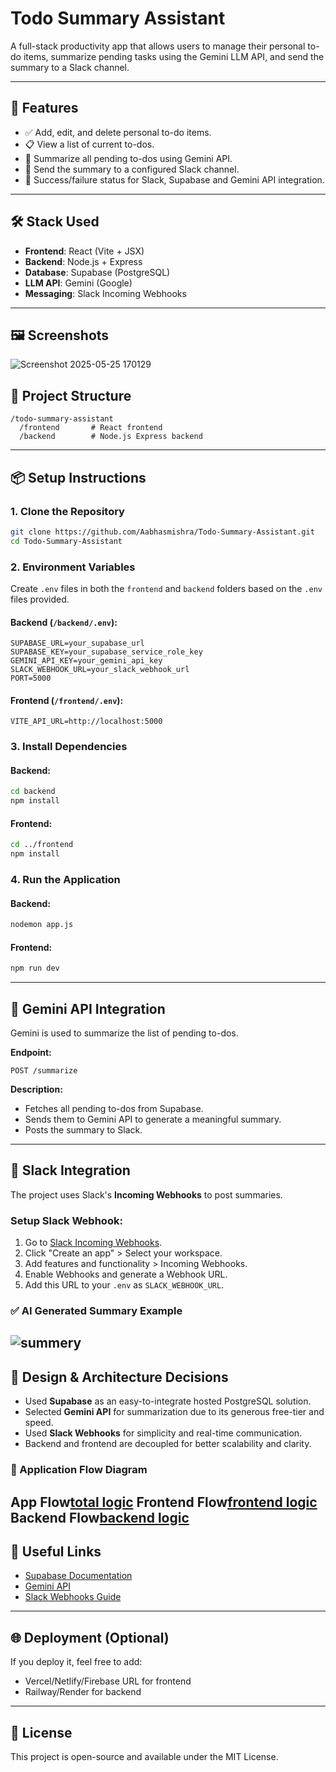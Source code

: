 # Todo Summary Assistant

A full-stack productivity app that allows users to manage their personal to-do items, summarize pending tasks using the Gemini LLM API, and send the summary to a Slack channel.

---

## 🚀 Features

* ✅ Add, edit, and delete personal to-do items.
* 📋 View a list of current to-dos.
* 🧠 Summarize all pending to-dos using Gemini API.
* 🚀 Send the summary to a configured Slack channel.
* 🔔 Success/failure status for Slack, Supabase and Gemini API integration.

---

## 🛠️ Stack Used

* **Frontend**: React (Vite + JSX)
* **Backend**: Node.js + Express
* **Database**: Supabase (PostgreSQL)
* **LLM API**: Gemini (Google)
* **Messaging**: Slack Incoming Webhooks

---

## 🖼️ Screenshots
![Screenshot 2025-05-25 170129](https://github.com/user-attachments/assets/a5f022ad-bb6d-4d6f-bbe9-1aa7cc532941)

## 📂 Project Structure

```
/todo-summary-assistant
  /frontend       # React frontend
  /backend        # Node.js Express backend
```

---

## 📦 Setup Instructions

### 1. Clone the Repository

```bash
git clone https://github.com/Aabhasmishra/Todo-Summary-Assistant.git
cd Todo-Summary-Assistant
```

### 2. Environment Variables

Create `.env` files in both the `frontend` and `backend` folders based on the `.env` files provided.

#### Backend (`/backend/.env`):

```env
SUPABASE_URL=your_supabase_url
SUPABASE_KEY=your_supabase_service_role_key
GEMINI_API_KEY=your_gemini_api_key
SLACK_WEBHOOK_URL=your_slack_webhook_url
PORT=5000
```

#### Frontend (`/frontend/.env`):

```env
VITE_API_URL=http://localhost:5000
```

### 3. Install Dependencies

#### Backend:

```bash
cd backend
npm install
```

#### Frontend:

```bash
cd ../frontend
npm install
```

### 4. Run the Application

#### Backend:

```bash
nodemon app.js
```

#### Frontend:

```bash
npm run dev
```

---

## 🧠 Gemini API Integration

Gemini is used to summarize the list of pending to-dos.

**Endpoint:**

```http
POST /summarize
```

**Description:**

* Fetches all pending to-dos from Supabase.
* Sends them to Gemini API to generate a meaningful summary.
* Posts the summary to Slack.

---

## 💬 Slack Integration

The project uses Slack's **Incoming Webhooks** to post summaries.

### Setup Slack Webhook:

1. Go to [Slack Incoming Webhooks](https://api.slack.com/messaging/webhooks).
2. Click "Create an app" > Select your workspace.
3. Add features and functionality > Incoming Webhooks.
4. Enable Webhooks and generate a Webhook URL.
5. Add this URL to your `.env` as `SLACK_WEBHOOK_URL`.

### ✅ AI Generated Summary Example
![summery](https://github.com/user-attachments/assets/ef8fcb0e-37ec-4845-b991-40ec2efaf009)
---

## 🧱 Design & Architecture Decisions

* Used **Supabase** as an easy-to-integrate hosted PostgreSQL solution.
* Selected **Gemini API** for summarization due to its generous free-tier and speed.
* Used **Slack Webhooks** for simplicity and real-time communication.
* Backend and frontend are decoupled for better scalability and clarity.

### 🔄 Application Flow Diagram
App Flow[total logic](https://github.com/user-attachments/assets/6278801b-a548-4a16-a533-925eb0457afb)
Frontend Flow[frontend logic](https://github.com/user-attachments/assets/93f74a86-d0a1-4f67-ac8f-0fce1d63a308)
Backend Flow[backend logic](https://github.com/user-attachments/assets/e4e141d9-f9f2-498b-8e83-3199eb77a4ab)
---

## 🔗 Useful Links

* [Supabase Documentation](https://supabase.com/docs)
* [Gemini API](https://ai.google.dev/)
* [Slack Webhooks Guide](https://api.slack.com/messaging/webhooks)

---

## 🌐 Deployment (Optional)

If you deploy it, feel free to add:

* Vercel/Netlify/Firebase URL for frontend
* Railway/Render for backend

---

## 📄 License

This project is open-source and available under the MIT License.

